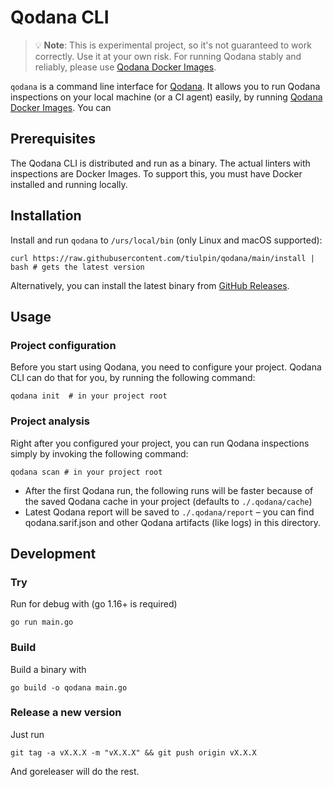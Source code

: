 # Qodana CLI

> 💡 **Note**: This is experimental project, so it's not guaranteed to work correctly.
> Use it at your own risk. For running Qodana stably and reliably, please use [Qodana Docker Images](https://www.jetbrains.com/help/qodana/docker-images.html).

`qodana` is a command line interface for [Qodana](https://jetbrains.com/qodana). 
It allows you to run Qodana inspections on your local machine (or a CI agent) easily, by running [Qodana Docker Images](https://www.jetbrains.com/help/qodana/docker-images.html). You can 

## Prerequisites

The Qodana CLI is distributed and run as a binary. The actual linters with inspections are Docker Images. 
To support this, you must have Docker installed and running locally.

## Installation

Install and run `qodana` to `/urs/local/bin` (only Linux and macOS supported):

```shell
curl https://raw.githubusercontent.com/tiulpin/qodana/main/install | bash # gets the latest version
```

Alternatively, you can install the latest binary from [GitHub Releases](https://github.com/tiulpin/qodana/releases/latest).

## Usage

### Project configuration

Before you start using Qodana, you need to configure your project. 
Qodana CLI can do that for you, by running the following command:

```shell
qodana init  # in your project root
```

### Project analysis

Right after you configured your project, you can run Qodana inspections simply by invoking the following command:

```shell
qodana scan # in your project root
```

- After the first Qodana run, the following runs will be faster because of the saved Qodana cache in your project (defaults to `./.qodana/cache`)
- Latest Qodana report will be saved to `./.qodana/report` – you can find qodana.sarif.json and other Qodana artifacts (like logs) in this directory.

## Development

### Try

Run for debug with (go 1.16+ is required)

```shell
go run main.go
```

### Build

Build a binary with

```shell
go build -o qodana main.go
```

### Release a new version

Just run

```shell
git tag -a vX.X.X -m "vX.X.X" && git push origin vX.X.X
```

And goreleaser will do the rest.
